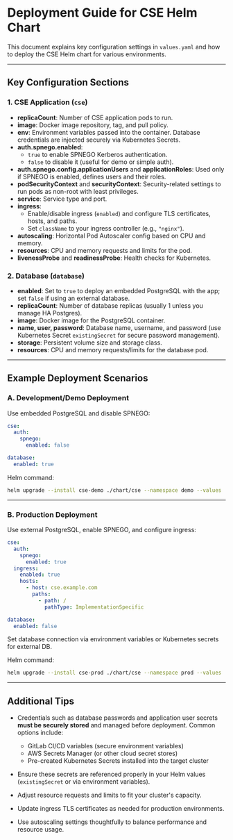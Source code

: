 # Deployment Guide for CSE Helm Chart

This document explains key configuration settings in `values.yaml` and how to deploy the CSE Helm chart for various environments.

---

## Key Configuration Sections

### 1. CSE Application (`cse`)

- **replicaCount**: Number of CSE application pods to run.
- **image**: Docker image repository, tag, and pull policy.
- **env**: Environment variables passed into the container. Database credentials are injected securely via Kubernetes Secrets.
- **auth.spnego.enabled**:  
  - `true` to enable SPNEGO Kerberos authentication.  
  - `false` to disable it (useful for demo or simple auth).
- **auth.spnego.config.applicationUsers** and **applicationRoles**: Used only if SPNEGO is enabled, defines users and their roles.
- **podSecurityContext** and **securityContext**: Security-related settings to run pods as non-root with least privileges.
- **service**: Service type and port.
- **ingress**:  
  - Enable/disable ingress (`enabled`) and configure TLS certificates, hosts, and paths.
  - Set `className` to your ingress controller (e.g., `"nginx"`).
- **autoscaling**: Horizontal Pod Autoscaler config based on CPU and memory.
- **resources**: CPU and memory requests and limits for the pod.
- **livenessProbe** and **readinessProbe**: Health checks for Kubernetes.

### 2. Database (`database`)

- **enabled**: Set to `true` to deploy an embedded PostgreSQL with the app; set `false` if using an external database.
- **replicaCount**: Number of database replicas (usually 1 unless you manage HA Postgres).
- **image**: Docker image for the PostgreSQL container.
- **name, user, password**: Database name, username, and password (use Kubernetes Secret `existingSecret` for secure password management).
- **storage**: Persistent volume size and storage class.
- **resources**: CPU and memory requests/limits for the database pod.

---

## Example Deployment Scenarios

### A. Development/Demo Deployment

Use embedded PostgreSQL and disable SPNEGO:

```yaml
cse:
  auth:
    spnego:
      enabled: false

database:
  enabled: true
```

Helm command:

```bash
helm upgrade --install cse-demo ./chart/cse --namespace demo --values ./values-demo.yaml
```

---

### B. Production Deployment

Use external PostgreSQL, enable SPNEGO, and configure ingress:

```yaml
cse:
  auth:
    spnego:
      enabled: true
  ingress:
    enabled: true
    hosts:
      - host: cse.example.com
        paths:
          - path: /
            pathType: ImplementationSpecific

database:
  enabled: false
```

Set database connection via environment variables or Kubernetes secrets for external DB.

Helm command:

```bash
helm upgrade --install cse-prod ./chart/cse --namespace prod --values ./values-prod.yaml
```

---

## Additional Tips

- Credentials such as database passwords and application user secrets **must be securely stored** and managed before deployment. Common options include:  
  - GitLab CI/CD variables (secure environment variables)  
  - AWS Secrets Manager (or other cloud secret stores)  
  - Pre-created Kubernetes Secrets installed into the target cluster  

- Ensure these secrets are referenced properly in your Helm values (`existingSecret` or via environment variables).  
- Adjust resource requests and limits to fit your cluster's capacity.  
- Update ingress TLS certificates as needed for production environments.  
- Use autoscaling settings thoughtfully to balance performance and resource usage.
